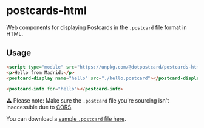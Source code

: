 # postcards-html

Web components for displaying Postcards in the `.postcard` file format in HTML.

## Usage

```html
<script type="module" src="https://unpkg.com/@dotpostcard/postcards-html?module"></script>
<p>Hello from Madrid:</p>
<postcard-display name="hello" src="./hello.postcard"></postcard-display>

<postcard-info for="hello"></postcard-info>
```

⚠️ Please note: Make sure the `.postcard` file you're sourcing isn't inaccessible due to [CORS](https://developer.mozilla.org/en-US/docs/Web/HTTP/CORS).

You can download a [sample `.postcard` file here](https://github.com/dotpostcard/postcards-go/blob/main/fixtures/hello.postcard?raw=true).
